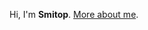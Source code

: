 Hi, I'm **Smitop**.
[More about me](/p/about/).
<!-- I've contributed to [Rust](https://www.rust-lang.org/), [Tailscale](https://tailscale.com/), [Neochat](https://apps.kde.org/neochat/), [Wikidata](https://www.wikidata.org/wiki/Wikidata:Main_Page) and more.
I've worked with [Nix](https://nixos.org/), [mobile Linux](https://en.wikipedia.org/wiki/Linux_for_mobile_devices), [Blender](https://www.blender.org/), [stochastic time tracking](https://ttw.smitop.com/), [Matrix](https://matrix.org/), the PNG file format, and more.
I've contributed to  I've also written about a lot of things, such as [analyzing browser fingerprinting scripts](https://smitop.com/post/reddit-whiteops/), [code AI models](https://smitop.com/post/codex/), [knowledge panels](https://smitop.com/post/generating-kpanels/) and [alternative keyboard layouts](https://smitop.com/post/colemak-year/). 
-->